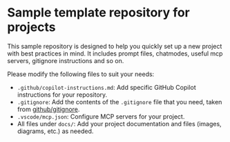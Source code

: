 # Sample template repository for projects

This sample repository is designed to help you quickly set up a new project with best practices in mind. It includes prompt files, chatmodes, useful mcp servers, gitignore instructions and so on.

Please modify the following files to suit your needs:

- `.github/copilot-instructions.md`: Add specific GitHub Copilot instructions for your repository.
- `.gitignore`: Add the contents of the `.gitignore` file that you need, taken from [github/gitignore](https://github.com/github/gitignore).
- `.vscode/mcp.json`: Configure MCP servers for your project.
- All files under `docs/`: Add your project documentation and files (images, diagrams, etc.) as needed.
